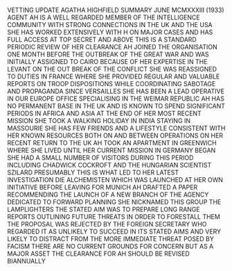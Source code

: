 VETTING UPDATE AGATHA HIGHFIELD SUMMARY JUNE MCMXXXIII (1933) AGENT AH IS A WELL REGARDED MEMBER OF THE INTELLIGENCE COMMUNITY WITH STRONG CONNECTIONS IN THE UK AND THE USA SHE HAS WORKED 
EXTENSIVELY WITH H ON MAJOR CASES AND HAS FULL ACCESS AT TOP SECRET AND ABOVE THIS IS A STANDARD PERIODIC REVIEW OF HER CLEARANCE AH JOINED THE ORGANISATION ONE MONTH BEFORE THE 
OUTBREAK OF THE GREAT WAR AND WAS INITIALLY ASSIGNED TO CAIRO BECAUSE OF HER EXPERTISE IN THE LEVANT ON THE OUT BREAK OF THE CONFLICT SHE WAS REASSIGNED TO DUTIES IN FRANCE WHERE 
SHE PROVIDED REGULAR AND VALUABLE REPORTS ON TROOP DISPOSITIONS WHILE COORDINATING SABOTAGE AND PROPAGANDA SINCE VERSAILLES SHE HAS BEEN A LEAD OPERATIVE IN OUR EUROPE OFFICE 
SPECIALISING IN THE WEIMAR REPUBLIC AH HAS NO PERMANENT BASE IN THE UK AND IS KNOWN TO SPEND SIGNIFICANT PERIODS IN AFRICA AND ASIA AT THE END OF HER MOST RECENT MISSION SHE TOOK A 
WALKING HOLIDAY IN INDIA STAYING IN MASSOURIE SHE HAS FEW FRIENDS AND A LIFESTYLE CONSISTENT WITH HER KNOWN RESOURCES BOTH ON AND BETWEEN OPERATIONS ON HER RECENT RETURN TO THE UK 
AH TOOK AN APARTMENT IN GREENWICH WHERE SHE LIVED UNTIL HER CURRENT MISSION IN GERMANY BEGAN SHE HAD A SMALL NUMBER OF VISITORS DURING THIS PERIOD INCLUDING CHADWICK COCKROFT AND 
THE HUNGARIAN SCIENTIST SZILARD PRESUMABLY THIS IS WHAT LED TO HER LATEST INVESTIGATION DIE ALCHEMISTEN WHICH WAS LAUNCHED AT HER OWN INITIATIVE BEFORE LEAVING FOR MUNICH AH DRAFTED 
A PAPER RECOMMENDING THE LAUNCH OF A NEW BRANCH OF THE AGENCY DEDICATED TO FORWARD PLANNING SHE NICKNAMED THIS GROUP THE LAMPLIGHTERS THE STATED AIM WAS TO PREPARE LONG RANGE REPORTS 
OUTLINING FUTURE THREATS IN ORDER TO FORESTALL THEM THE PROPOSAL WAS REJECTED BY THE FOREIGN SECRETARY WHO REGARDED IT AS UNLIKELY TO SUCCEED IN ITS STATED AIMS AND VERY LIKELY TO 
DISTRACT FROM THE MORE IMMEDIATE THREAT POSED BY FACISM THERE ARE NO CURRENT GROUNDS FOR CONCERN BUT AS A MAJOR ASSET THE CLEARANCE FOR AH SHOULD BE REVISED BIANNUALLY